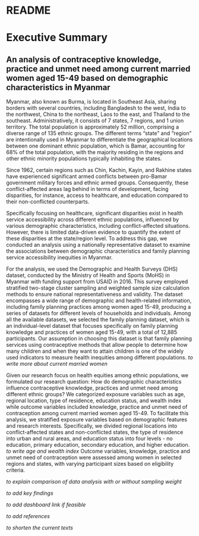 # README


# Executive Summary

## An analysis of contraceptive knowledge, practice and unmet need among current married women aged 15-49 based on demographic characteristics in Myanmar

Myanmar, also known as Burma, is located in Southeast Asia, sharing
borders with several countries, including Bangladesh to the west, India
to the northwest, China to the northeast, Laos to the east, and Thailand
to the southeast. Administratively, it consists of 7 states, 7 regions,
and 1 union territory. The total population is approximately 52 million,
comprising a diverse range of 135 ethnic groups. The different terms
“state” and “region” are intentionally used in Myanmar to differentiate
the geographical locations between one dominant ethnic population, which
is Bamar, accounting for 68% of the total population, with the majority
residing in the regions and other ethnic minority populations typically
inhabiting the states.

Since 1962, certain regions such as Chin, Kachin, Kayin, and Rakhine
states have experienced significant armed conflicts between pro-Bamar
government military forces and ethnic armed groups. Consequently, these
conflict-affected areas lag behind in terms of development, facing
disparities, for instance, access to healthcare, and education compared
to their non-conflicted counterparts.

Specifically focusing on healthcare, significant disparities exist in
health service accessibility across different ethnic populations,
influenced by various demographic characteristics, including
conflict-affected situations. However, there is limited data-driven
evidence to quantify the extent of these disparities at the state/region
level. To address this gap, we conducted an analysis using a nationally
representative dataset to examine the associations between demographic
characteristics and family planning service accessibility inequities in
Myanmar.

For the analysis, we used the Demographic and Health Surveys (DHS)
dataset, conducted by the Ministry of Health and Sports (MoHS) in
Myanmar with funding support from USAID in 2016. This survey employed
stratified two-stage cluster sampling and weighted sample size
calculation methods to ensure national representativeness and validity.
The dataset encompasses a wide range of demographic and health-related
information, including family planning practices among women aged 15-49,
producing a series of datasets for different levels of households and
individuals. Among all the available datasets, we selected the family
planning dataset, which is an individual-level dataset that focuses
specifically on family planning knowledge and practices of women aged
15-49, with a total of 12,885 participants. Our assumption in choosing
this dataset is that family planning services using contraceptive
methods that allow people to determine how many children and when they
want to attain children is one of the widely used indicators to measure
health inequities among different populations. *to write more about
current married women*

Given our research focus on health equities among ethnic populations, we
formulated our research question: How do demographic characteristics
influence contraceptive knowledge, practices and unmet need among
different ethnic groups? We categorized exposure variables such as age,
regional location, type of residence, education status, and wealth index
while outcome variables included knowledge, practice and unmet need of
contraception among current married women aged 15-49. To facilitate this
analysis, we stratified exposure variables based on demographic features
and research interests. Specifically, we divided regional locations into
conflict-affected states and non-conflicted states, the type of
residence into urban and rural areas, and education status into four
levels - no education, primary education, secondary education, and
higher education. *to write age and wealth index* Outcome variables,
knowledge, practice and unmet need of contraception were assessed among
women in selected regions and states, with varying participant sizes
based on eligibility criteria.

*to explain comparison of data analysis with or without sampling weight*

*to add key findings*

*to add dashboard link if feasible*

*to add references*

*to shorten the current texts*
